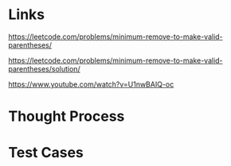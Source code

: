 # Links
https://leetcode.com/problems/minimum-remove-to-make-valid-parentheses/

https://leetcode.com/problems/minimum-remove-to-make-valid-parentheses/solution/

https://www.youtube.com/watch?v=U1nwBAIQ-oc

# Thought Process

# Test Cases

